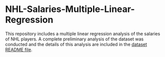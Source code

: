# NHL-Salaries-Multiple-Linear-Regression
This repository includes a multiple linear regression analysis of the salaries of NHL players. A complete preliminary analysis of the dataset was conducted and the details of this analysis are included in the [dataset README file](https://github.com/atkinssamuel/NHL-Salaries-Multiple-Linear-Regression/tree/master/dataset).


